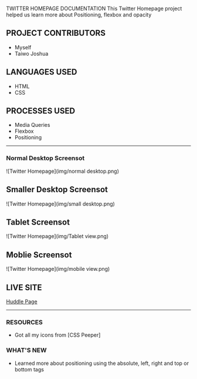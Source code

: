  TWITTER HOMEPAGE DOCUMENTATION
This Twitter Homepage project helped us learn more about Positioning, flexbox and opacity

## PROJECT CONTRIBUTORS
* Myself
* Taiwo Joshua

## LANGUAGES USED
* HTML
* CSS

## PROCESSES USED
* Media Queries
* Flexbox
* Positioning

---

### Normal Desktop Screensot
![Twitter Homepage](img/normal desktop.png)

## Smaller Desktop Screensot
![Twitter Homepage](img/small desktop.png)

## Tablet Screensot
![Twitter Homepage](img/Tablet view.png)

## Moblie Screensot
![Twitter Homepage](img/mobile view.png)


## LIVE SITE
[Huddle Page](https://jozz77.github.io/Twitter-Home-Page/)

---
### RESOURCES
* Got all my icons from [CSS Peeper]


### WHAT'S NEW
* Learned more about positioning using the absolute, left, right and top or bottom tags